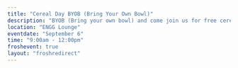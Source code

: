 ```yaml
---
title: "Cereal Day BYOB (Bring Your Own Bowl)"
description: "BYOB (Bring your own bowl) and come join us for free cereal in the Engineering Lounge! Many cereal flavors and milk will be provided, there will also be dairy-free alternatives. Cups will be available if you don’t have your own bowl."
location: "ENGG Lounge"
eventdate: "September 6"
time: "9:00am - 12:00pm"
froshevent: true
layout: "froshredirect"
---
```

